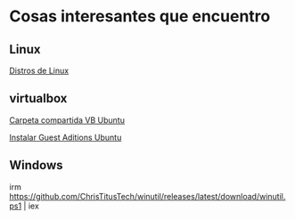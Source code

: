# Cosas interesantes que encuentro

## Linux

[Distros de Linux](https://najm-eddine-zaga.medium.com/best-linux-distributions-for-you-to-use-3ee0b347de3f)

## virtualbox

[Carpeta compartida VB Ubuntu](https://geekland.eu/compartir-carpetas-y-archivos-en-virtualbox/)

[Instalar Guest Aditions Ubuntu](https://cambiatealinux.com/instalar-virtualbox-guest-additions-en-ubuntu)

## Windows

irm https://github.com/ChrisTitusTech/winutil/releases/latest/download/winutil.ps1 | iex
